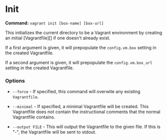 
# Init
**Command:** `vagrant init [box-name] [box-url]`

This initializes the current directory to be a Vagrant environment by creating an initial [Vagrantfile][] if one doesn't already exist.

If a first argument is given, it will prepopulate the `config.vm.box` setting in the created Vagrantfile.

If a second argument is given, it will prepopulate the `config.vm.box_url` setting in the created Vagrantfile.

### Options
* `--force` - If specified, this command will overwite any existing `Vagrantfile`.

* `--minimal` - If specified, a minimal Vagrantfile will be created. This Vagrantfile does not contain the instructional comments that the normal Vagrantfile contains.

* `--output FILE` - This will output the Vagrantfile to the given file. If this is "-", the Vagrantfile will be sent to stdout.